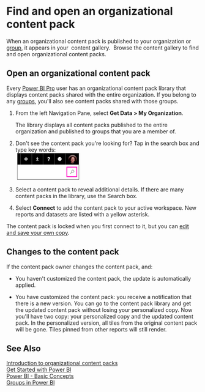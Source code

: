 ﻿<properties 
   pageTitle="Find and open an organizational content pack"
   description="Find and open an organizational content pack"
   services="powerbi" 
   documentationCenter="" 
   authors="jastru" 
   manager="mblythe" 
   editor=""
   tags=""/>
 
<tags
   ms.service="powerbi"
   ms.devlang="NA"
   ms.topic="article"
   ms.tgt_pltfrm="NA"
   ms.workload="powerbi"
   ms.date="10/15/2015"
   ms.author="jastru"/>

# Find and open an organizational content pack  

When an organizational content pack is published to your organization or [group](http://support.powerbi.com/knowledgebase/articles/654247%0A), it appears in your  content gallery.  Browse the content gallery to find and open organizational content packs.

## Open an organizational content pack  
Every [Power BI Pro](https://powerbi.microsoft.com/pricing) user has an organizational content pack library that displays content packs shared with the entire organization. If you belong to any [groups](http://support.powerbi.com/knowledgebase/articles/654247%0A), you'll also see content packs shared with those groups.   

1.  From the left Navigation Pane, select **Get Data \> My Organization**.

    The library displays all content packs published to the entire organization and published to groups that you are a member of.

2.  Don't see the content pack you're looking for? Tap in the search box and type key words:  
	 ![](media/powerbi-service-organizational-content-pack-find-and-open/cp_searchbox.png)

3.  Select a content pack to reveal additional details. If there are many content packs in the library, use the Search box. 

4.  Select **Connect** to add the content pack to your active workspace. New reports and datasets are listed with a yellow asterisk.

The content pack is locked when you first connect to it, but you can [edit and save your own copy](https://support.powerbi.com/knowledgebase/articles/651727). 

## Changes to the content pack  
If the content pack owner changes the content pack, and:  
- You haven't customized the content pack, the update is automatically applied.

- You have customized the content pack: you receive a notification that there is a new version. You can go to the content pack library and get the updated content pack without losing your personalized copy. Now you'll have two copy: your personalized copy and the updated content pack.  In the personalized version, all tiles from the original content pack will be gone. Tiles pinned from other reports will still render. 

## See Also  
[Introduction to organizational content packs](https://support.powerbi.com/knowledgebase/articles/651040)  
[Get Started with Power BI](http://support.powerbi.com/knowledgebase/articles/430814-get-started-with-power-bi)  
[Power BI - Basic Concepts](http://support.powerbi.com/knowledgebase/articles/487029-power-bi-preview-basic-concepts)  
[Groups in Power BI](http://support.powerbi.com/knowledgebase/articles/654247%0A)  